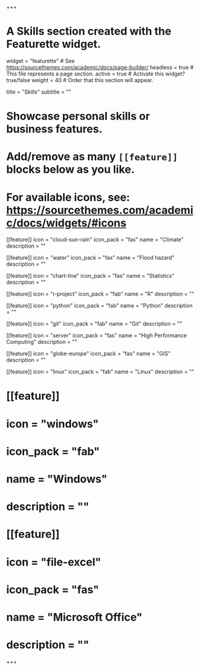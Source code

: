 +++
# A Skills section created with the Featurette widget.
widget = "featurette"  # See https://sourcethemes.com/academic/docs/page-builder/
headless = true  # This file represents a page section.
active = true  # Activate this widget? true/false
weight = 40  # Order that this section will appear.

title = "Skills"
subtitle = ""

# Showcase personal skills or business features.
# 
# Add/remove as many `[[feature]]` blocks below as you like.
# 
# For available icons, see: https://sourcethemes.com/academic/docs/widgets/#icons

[[feature]]
  icon = "cloud-sun-rain"
  icon_pack = "fas"
  name = "Climate"
  description = ""

[[feature]]
  icon = "water"
  icon_pack = "fas"
  name = "Flood hazard"
  description = ""
  
[[feature]]
  icon = "chart-line"
  icon_pack = "fas"
  name = "Statistics"
  description = ""

[[feature]]
  icon = "r-project"
  icon_pack = "fab"
  name = "R"
  description = ""
  
[[feature]]
  icon = "python"
  icon_pack = "fab"
  name = "Python"
  description = ""
  
[[feature]]
  icon = "git"
  icon_pack = "fab"
  name = "Git"
  description = ""
  
[[feature]]
  icon = "server"
  icon_pack = "fas"
  name = "High Performance Computing"
  description = ""
  
[[feature]]
  icon = "globe-europe"
  icon_pack = "fas"
  name = "GIS"
  description = ""
  
[[feature]]
  icon = "linux"
  icon_pack = "fab"
  name = "Linux"
  description = ""
  
# [[feature]]
#   icon = "windows"
#   icon_pack = "fab"
#   name = "Windows"
#   description = ""
  
# [[feature]]
#   icon = "file-excel"
#   icon_pack = "fas"
#   name = "Microsoft Office"
#   description = ""

+++

